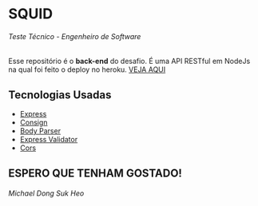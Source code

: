 # SQUID
###### Teste Técnico - Engenheiro de Software

Esse repositório é o **back-end** do desafio. 
É uma API RESTful em NodeJs na qual foi feito o deploy no heroku. [VEJA AQUI](https://dashboard.heroku.com/apps/instahashapi)

## Tecnologias Usadas
- [Express](https://expressjs.com/)
- [Consign](https://github.com/jarradseers/consign)
- [Body Parser](https://www.npmjs.com/package/body-parser)
- [Express Validator](https://github.com/ctavan/express-validator)
- [Cors](https://github.com/expressjs/cors)


## ESPERO QUE TENHAM GOSTADO!
###### Michael Dong Suk Heo
